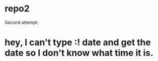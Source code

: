 # repo2
Second attempt.
# hey, I can't type :! date and get the date so I don't know what time it is.
